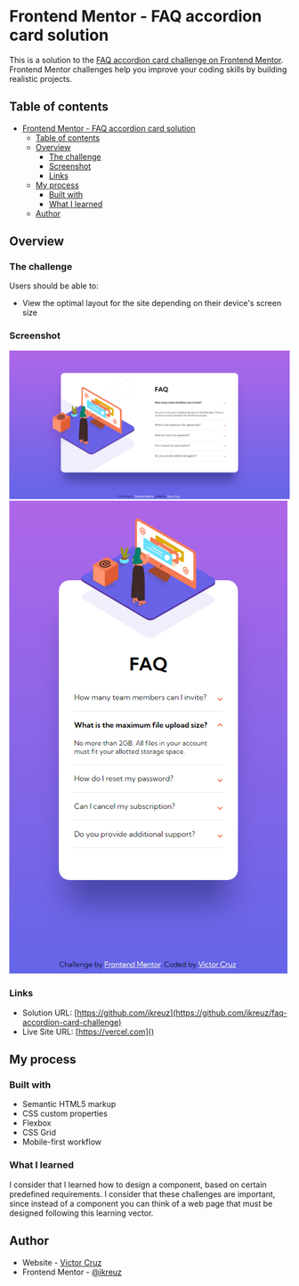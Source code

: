 # Frontend Mentor - FAQ accordion card solution

This is a solution to the [FAQ accordion card challenge on Frontend Mentor](https://www.frontendmentor.io/challenges/faq-accordion-card-XlyjD0Oam). Frontend Mentor challenges help you improve your coding skills by building realistic projects. 

## Table of contents

- [Frontend Mentor - FAQ accordion card solution](#frontend-mentor---faq-accordion-card-solution)
  - [Table of contents](#table-of-contents)
  - [Overview](#overview)
    - [The challenge](#the-challenge)
    - [Screenshot](#screenshot)
    - [Links](#links)
  - [My process](#my-process)
    - [Built with](#built-with)
    - [What I learned](#what-i-learned)
  - [Author](#author)


## Overview

### The challenge

Users should be able to:

- View the optimal layout for the site depending on their device's screen size

### Screenshot

![](./design/desktop.png)
![](./design/mobile.png)

### Links
- Solution URL: [https://github.com/ikreuz](https://github.com/ikreuz/faq-accordion-card-challenge)
- Live Site URL: [https://vercel.com]()

## My process

### Built with

- Semantic HTML5 markup
- CSS custom properties
- Flexbox
- CSS Grid
- Mobile-first workflow

### What I learned

I consider that I learned how to design a component, based on certain predefined requirements. I consider that these challenges are important, since instead of a component you can think of a web page that must be designed following this learning vector.

## Author

- Website - [Victor Cruz](https://github.com/ikreuz/)
- Frontend Mentor - [@ikreuz](https://www.frontendmentor.io/profile/ikreuz)
